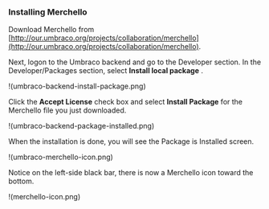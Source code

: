 ### Installing Merchello

Download Merchello from [http://our.umbraco.org/projects/collaboration/merchello](http://our.umbraco.org/projects/collaboration/merchello). 

Next, logon to the Umbraco backend and go to the Developer section. In the Developer/Packages section, select **Install local package** .

!(umbraco-backend-install-package.png)

Click the **Accept License** check box and select **Install Package** for the Merchello file you just downloaded.

!(umbraco-backend-package-installed.png)

When the installation is done, you will see the Package is Installed screen.

!(umbraco-merchello-icon.png)

Notice on the left-side black bar, there is now a Merchello icon toward the bottom.

!(merchello-icon.png)